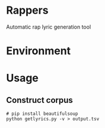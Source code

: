 # Rappers
Automatic rap lyric generation tool

# Environment #

# Usage #
## Construct corpus ##
```
# pip install beautifulsoup
python getlyrics.py -v > output.tsv
```
